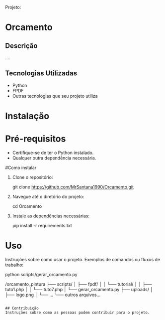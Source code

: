 Projeto:


# Orcamento

## Descrição
....

## Tecnologias Utilizadas
- Python
- FPDF
- Outras tecnologias que seu projeto utiliza

# Instalação

# Pré-requisitos
- Certifique-se de ter o Python instalado.
- Qualquer outra dependência necessária.

#Como instalar
1. Clone o repositório:

   git clone https://github.com/MrSantana1990/Orcamento.git
   
2. Navegue até o diretório do projeto:
   
   cd Orcamento
   

3. Instale as dependências necessárias:
   
   pip install -r requirements.txt
   

# Uso
Instruções sobre como usar o projeto. Exemplos de comandos ou fluxos de trabalho:

python scripts/gerar_orcamento.py


/orcamento_pintura
├── scripts/
│   ├── fpdf/
│   │   └── tutorial/
│   │       ├── tuto1.php
│   │       └── tuto7.php
│   └── gerar_orcamento.py
├── uploads/
│   ├── logo.png
│   └── ...
└── outros arquivos...
```

## Contribuição
Instruções sobre como as pessoas podem contribuir para o projeto.


 
 
